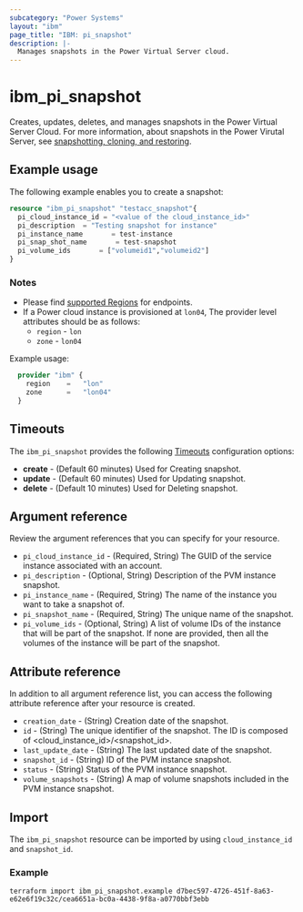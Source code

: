 ```yaml
---
subcategory: "Power Systems"
layout: "ibm"
page_title: "IBM: pi_snapshot"
description: |-
  Manages snapshots in the Power Virtual Server cloud.
---
```


# ibm_pi_snapshot

Creates, updates, deletes, and manages snapshots in the Power Virtual Server Cloud. For more information, about snapshots in the Power Virutal Server, see [snapshotting, cloning, and restoring](https://cloud.ibm.com/docs/power-iaas?topic=power-iaas-volume-snapshot-clone).

## Example usage

The following example enables you to create a snapshot:

```terraform
resource "ibm_pi_snapshot" "testacc_snapshot"{
  pi_cloud_instance_id = "<value of the cloud_instance_id>"
  pi_description  = "Testing snapshot for instance"
  pi_instance_name       = test-instance
  pi_snap_shot_name       = test-snapshot
  pi_volume_ids       = ["volumeid1","volumeid2"]
}
```

### Notes

- Please find [supported Regions](https://cloud.ibm.com/apidocs/power-cloud#endpoint) for endpoints.
- If a Power cloud instance is provisioned at `lon04`, The provider level attributes should be as follows:
  - `region` - `lon`
  - `zone` - `lon04`

Example usage:

  ```terraform
    provider "ibm" {
      region    =   "lon"
      zone      =   "lon04"
    }
  ```
  
## Timeouts

The `ibm_pi_snapshot` provides the following [Timeouts](https://www.terraform.io/docs/language/resources/syntax.html) configuration options:

- **create** - (Default 60 minutes) Used for Creating snapshot.
- **update** - (Default 60 minutes) Used for Updating snapshot.
- **delete** - (Default 10 minutes) Used for Deleting snapshot.

## Argument reference

Review the argument references that you can specify for your resource.

- `pi_cloud_instance_id` - (Required, String) The GUID of the service instance associated with an account.
- `pi_description` - (Optional, String) Description of the PVM instance snapshot.
- `pi_instance_name` - (Required, String) The name of the instance you want to take a snapshot of.
- `pi_snapshot_name` - (Required, String) The unique name of the snapshot.
- `pi_volume_ids` - (Optional, String) A list of volume IDs of the instance that will be part of the snapshot. If none are provided, then all the volumes of the instance will be part of the snapshot.

## Attribute reference

In addition to all argument reference list, you can access the following attribute reference after your resource is created.

- `creation_date` - (String) Creation date of the snapshot.
- `id` - (String) The unique identifier of the snapshot. The ID is composed of <cloud_instance_id>/<snapshot_id>.
- `last_update_date` - (String) The last updated date of the snapshot.
- `snapshot_id` - (String) ID of the PVM instance snapshot.
- `status` - (String) Status of the PVM instance snapshot.
- `volume_snapshots` - (String) A map of volume snapshots included in the PVM instance snapshot.

## Import

The `ibm_pi_snapshot` resource can be imported by using `cloud_instance_id` and `snapshot_id`.

### Example

```base
terraform import ibm_pi_snapshot.example d7bec597-4726-451f-8a63-e62e6f19c32c/cea6651a-bc0a-4438-9f8a-a0770bbf3ebb
```
